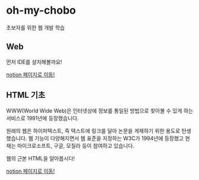# oh-my-chobo
초보자를 위한 웹 개발 학습

## Web

먼저 IDE를 설치해볼까요!

[notion 페이지로 이동!](https://enchanting-peripheral-390.notion.site/VS-Code-56eb96ebe19e49adb2dbfa15539d2fff)

## HTML 기초

WWW(World Wide Web)은 인터넷상에 정보를 통일된 방법으로 찾아볼 수 있게 하는 서비스로 1991년에 등장했습니다.

원래의 웹은 하이퍼텍스트, 즉 텍스트에 링크를 달아 논문을 게재하기 위한 용도로 탄생했습니다. 웹 기능이 다양해지면서 웹 표준을 지정하는 W3C가 1994년에 등장했고 현재는 마이크로소프트, 구글, 모질라 등이 참여하고 있습니다.

웹의 근본 HTML을 알아봅시다!

[notion 페이지로 이동!](https://enchanting-peripheral-390.notion.site/HTML5-d293f1b2962149e4b37248cbf560f46e)
